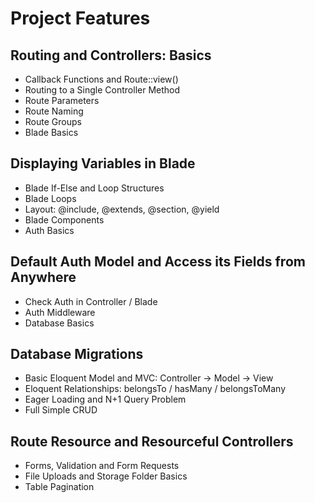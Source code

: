 # Project Features

## Routing and Controllers: Basics

- Callback Functions and Route::view()
- Routing to a Single Controller Method
- Route Parameters
- Route Naming
- Route Groups
- Blade Basics

## Displaying Variables in Blade
- Blade If-Else and Loop Structures
- Blade Loops
- Layout: @include, @extends, @section, @yield
- Blade Components
- Auth Basics

## Default Auth Model and Access its Fields from Anywhere
- Check Auth in Controller / Blade
- Auth Middleware
- Database Basics

## Database Migrations
- Basic Eloquent Model and MVC: Controller -> Model -> View
- Eloquent Relationships: belongsTo / hasMany / belongsToMany
- Eager Loading and N+1 Query Problem
- Full Simple CRUD

## Route Resource and Resourceful Controllers
- Forms, Validation and Form Requests
- File Uploads and Storage Folder Basics
- Table Pagination
